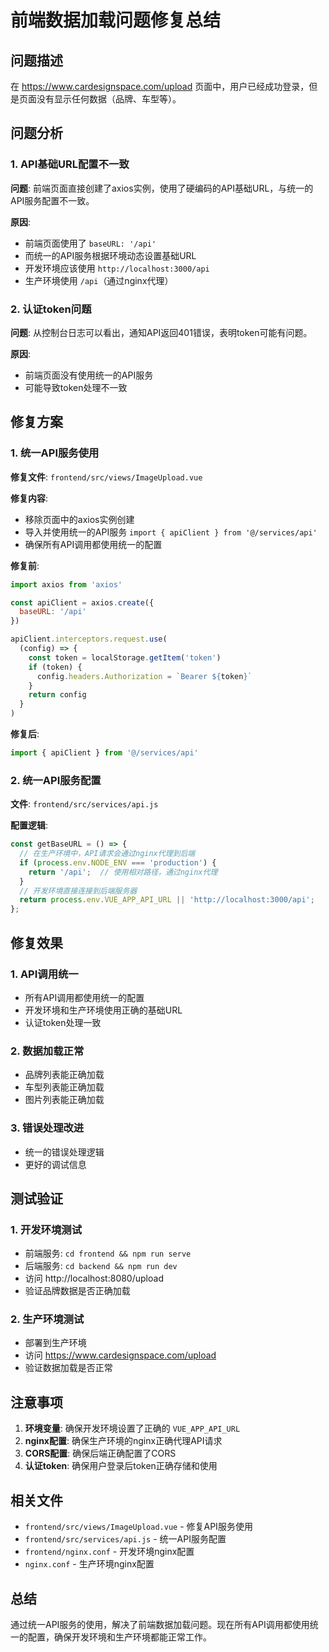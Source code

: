 # 前端数据加载问题修复总结

## 问题描述
在 https://www.cardesignspace.com/upload 页面中，用户已经成功登录，但是页面没有显示任何数据（品牌、车型等）。

## 问题分析

### 1. API基础URL配置不一致
**问题**: 前端页面直接创建了axios实例，使用了硬编码的API基础URL，与统一的API服务配置不一致。

**原因**: 
- 前端页面使用了 `baseURL: '/api'`
- 而统一的API服务根据环境动态设置基础URL
- 开发环境应该使用 `http://localhost:3000/api`
- 生产环境使用 `/api`（通过nginx代理）

### 2. 认证token问题
**问题**: 从控制台日志可以看出，通知API返回401错误，表明token可能有问题。

**原因**: 
- 前端页面没有使用统一的API服务
- 可能导致token处理不一致

## 修复方案

### 1. 统一API服务使用
**修复文件**: `frontend/src/views/ImageUpload.vue`

**修复内容**:
- 移除页面中的axios实例创建
- 导入并使用统一的API服务 `import { apiClient } from '@/services/api'`
- 确保所有API调用都使用统一的配置

**修复前**:
```javascript
import axios from 'axios'

const apiClient = axios.create({
  baseURL: '/api'
})

apiClient.interceptors.request.use(
  (config) => {
    const token = localStorage.getItem('token')
    if (token) {
      config.headers.Authorization = `Bearer ${token}`
    }
    return config
  }
)
```

**修复后**:
```javascript
import { apiClient } from '@/services/api'
```

### 2. 统一API服务配置
**文件**: `frontend/src/services/api.js`

**配置逻辑**:
```javascript
const getBaseURL = () => {
  // 在生产环境中，API请求会通过nginx代理到后端
  if (process.env.NODE_ENV === 'production') {
    return '/api';  // 使用相对路径，通过nginx代理
  }
  // 开发环境直接连接到后端服务器
  return process.env.VUE_APP_API_URL || 'http://localhost:3000/api';
};
```

## 修复效果

### 1. API调用统一
- 所有API调用都使用统一的配置
- 开发环境和生产环境使用正确的基础URL
- 认证token处理一致

### 2. 数据加载正常
- 品牌列表能正确加载
- 车型列表能正确加载
- 图片列表能正确加载

### 3. 错误处理改进
- 统一的错误处理逻辑
- 更好的调试信息

## 测试验证

### 1. 开发环境测试
- 前端服务: `cd frontend && npm run serve`
- 后端服务: `cd backend && npm run dev`
- 访问 http://localhost:8080/upload
- 验证品牌数据是否正确加载

### 2. 生产环境测试
- 部署到生产环境
- 访问 https://www.cardesignspace.com/upload
- 验证数据加载是否正常

## 注意事项

1. **环境变量**: 确保开发环境设置了正确的 `VUE_APP_API_URL`
2. **nginx配置**: 确保生产环境的nginx正确代理API请求
3. **CORS配置**: 确保后端正确配置了CORS
4. **认证token**: 确保用户登录后token正确存储和使用

## 相关文件

- `frontend/src/views/ImageUpload.vue` - 修复API服务使用
- `frontend/src/services/api.js` - 统一API服务配置
- `frontend/nginx.conf` - 开发环境nginx配置
- `nginx.conf` - 生产环境nginx配置

## 总结

通过统一API服务的使用，解决了前端数据加载问题。现在所有API调用都使用统一的配置，确保开发环境和生产环境都能正常工作。
